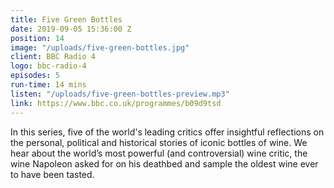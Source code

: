 ```yaml
---
title: Five Green Bottles
date: 2019-09-05 15:36:00 Z
position: 14
image: "/uploads/five-green-bottles.jpg"
client: BBC Radio 4
logo: bbc-radio-4
episodes: 5
run-time: 14 mins
listen: "/uploads/five-green-bottles-preview.mp3"
link: https://www.bbc.co.uk/programmes/b09d9tsd
---
```


In this series, five of the world's leading critics offer insightful reflections on the personal, political and historical stories of iconic bottles of wine. We hear about the world’s most powerful (and controversial) wine critic, the wine Napoleon asked for on his deathbed and sample the oldest wine ever to have been tasted.